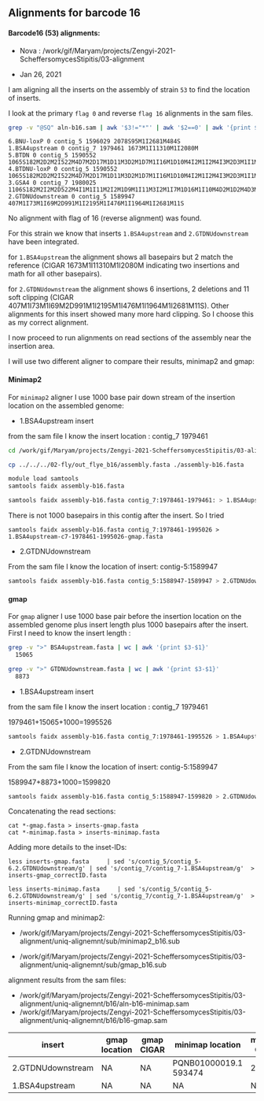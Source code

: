 ## Alignments for barcode 16

####  Barcode16 (53) alignments:

* Nova : /work/gif/Maryam/projects/Zengyi-2021-ScheffersomycesStipitis/03-alignment

* Jan 26, 2021

I am aligning all the inserts on the assembly of strain `53` to find the location of inserts.

I look at the primary `flag 0` and reverse `flag 16` alignments in the sam files.


```bash
grep -v "@SQ" aln-b16.sam | awk '$3!="*"' | awk '$2==0' | awk '{print $1, $2, $3, $4, $6}'
```
```grep -v "@SQ" aln-b16.sam | awk '$3!="*"' | awk '$2==0' | awk '{print $1, $2, $3, $4, $6}'
6.BNU-loxP 0 contig_5 1596029 2078S95M1I2681M484S
1.BSA4upstream 0 contig_7 1979461 1673M1I11310M1I2080M
5.BTDN 0 contig_5 1590552 1065S182M2D2M2I522M4D7M2D17M1D11M3D2M1D7M1I16M1D10M4I2M1I2M4I3M2D3M1I1M1I4M1I7M7I3M1D12M2D7M1D5M1D16M2I7M1D5M2D4M1I1M3D4M1D4M1D7M4D11M2D2M1D6M3I9M4D2M5D3M1I8M1D6M1D10M2I1M3I8M4I4M5I18M4I2124M1I476M1I1964M1I1165M477S
4.BTDNU-loxP 0 contig_5 1590552 1065S182M2D2M2I522M4D7M2D17M1D11M3D2M1D7M1I16M1D10M4I2M1I2M4I3M2D3M1I1M1I4M1I7M7I3M1D12M2D7M1D5M1D16M2I7M1D5M2D4M1I1M3D4M1D4M1D7M4D11M2D2M1D6M3I9M4D2M5D3M1I8M1D6M1D10M2I1M3I8M4I4M5I18M4I2124M1I476M1I1964M1I2681M484S
3.GSA4 0 contig_7 1980025 1106S182M2I2M2D522M4I1M1I11M2I2M1D9M1I11M3I2M1I7M1D16M1I10M4D2M1D2M4D3M2I3M1D1M1D4M1D8M4D3M2D12M2I7M1I5M1I16M2D7M1I5M2I4M1D1M3I4M1I4M1I7M4I11M2I11M3I11M5I3M1D8M1I6M1I10M2D1M3D8M4D4M5D18M4D101M1I11310M1I2559M
2.GTDNUdownstream 0 contig_5 1589947 407M1I73M1I69M2D991M1I2195M1I476M1I1964M1I2681M11S
```

No alignment with flag of 16 (reverse alignment) was found.

For this strain we know that inserts `1.BSA4upstream` and `2.GTDNUdownstream` have been integrated.

for `1.BSA4upstream` the alignment shows all basepairs but 2 match the reference (CIGAR 1673M1I11310M1I2080M indicating two insertions and math for all other basepairs).

for `2.GTDNUdownstream` the alignment shows 6 insertions, 2 deletions and 11 soft clipping (CIGAR 407M1I73M1I69M2D991M1I2195M1I476M1I1964M1I2681M11S). Other alignments for this insert showed many more hard clipping. So I choose this as my correct alignment.

I now proceed to run alignments on read sections of the assembly near the insertion area.

I will use two different aligner to compare their results, minimap2 and gmap:

#### Minimap2

For `minimap2` aligner I use 1000 base pair down stream of the insertion location on the assembled genome:

* 1.BSA4upstream insert

from the sam file I know the insert location : contig_7 1979461

```bash
cd /work/gif/Maryam/projects/Zengyi-2021-ScheffersomycesStipitis/03-alignment/uniq-alignemnt/b16

cp ../../../02-fly/out_flye_b16/assembly.fasta ./assembly-b16.fasta

module load samtools
samtools faidx assembly-b16.fasta

samtools faidx assembly-b16.fasta contig_7:1978461-1979461: > 1.BSA4upstream-c7-1978461-1979461-minimap.fasta
```

There is not 1000 basepairs in this contig after the insert. So I tried
```
samtools faidx assembly-b16.fasta contig_7:1978461-1995026 > 1.BSA4upstream-c7-1978461-1995026-gmap.fasta
```
* 2.GTDNUdownstream

From the sam file I know the location of insert: contig-5:1589947

```bash
samtools faidx assembly-b16.fasta contig_5:1588947-1589947 > 2.GTDNUdownstream-c5-1588947-1589947-minimap.fasta
```

#### gmap

For `gmap` aligner I use 1000 base pair before the insertion location on the assembled genome plus insert length plus 1000 basepairs after the insert. First I need to know the insert length :

```bash
grep -v ">" BSA4upstream.fasta | wc | awk '{print $3-$1}'
  15065

grep -v ">" GTDNUdownstream.fasta | wc | awk '{print $3-$1}'
  8873
```
* 1.BSA4upstream insert

from the sam file I know the insert location : contig_7 1979461

1979461+15065+1000=1995526

```bash
samtools faidx assembly-b16.fasta contig_7:1978461-1995526 > 1.BSA4upstream-c7-1978461-1995526-gmap.fasta
```

* 2.GTDNUdownstream

From the sam file I know the location of insert: contig-5:1589947

1589947+8873+1000=1599820

```bash
samtools faidx assembly-b16.fasta contig_5:1588947-1599820 > 2.GTDNUdownstream-c5-1588947-1599820-gmap.fasta
```

Concatenating the read sections:

```
cat *-gmap.fasta > inserts-gmap.fasta
cat *-minimap.fasta > inserts-minimap.fasta
```

Adding more details to the inset-IDs:

```
less inserts-gmap.fasta     | sed 's/contig_5/contig_5-6.2.GTDNUdownstream/g' | sed 's/contig_7/contig_7-1.BSA4upstream/g'  > inserts-gmap_correctID.fasta

less inserts-minimap.fasta     | sed 's/contig_5/contig_5-6.2.GTDNUdownstream/g' | sed 's/contig_7/contig_7-1.BSA4upstream/g'  > inserts-minimap_correctID.fasta
```

Running gmap and minimap2:


*  /work/gif/Maryam/projects/Zengyi-2021-ScheffersomycesStipitis/03-alignment/uniq-alignemnt/sub/minimap2_b16.sub

* /work/gif/Maryam/projects/Zengyi-2021-ScheffersomycesStipitis/03-alignment/uniq-alignemnt/sub/gmap_b16.sub

alignment results from the sam files:

* /work/gif/Maryam/projects/Zengyi-2021-ScheffersomycesStipitis/03-alignment/uniq-alignemnt/b16/aln-b16-minimap.sam
* /work/gif/Maryam/projects/Zengyi-2021-ScheffersomycesStipitis/03-alignment/uniq-alignemnt/b16/b16-gmap.sam


| insert | gmap location | gmap CIGAR|  minimap location | minimap CIGAR|
| --- | --- | --- | ---| ---|
| 2.GTDNUdownstream| NA |NA|PQNB01000019.1 593474 | 2S999M |
| 1.BSA4upstream|NA| NA |NA|NA|
